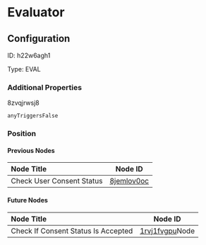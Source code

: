 # Evaluator
## Configuration
ID:  h22w6agh1

Type: EVAL 







### Additional Properties
8zvqjrwsj8
```string 
anyTriggersFalse
```





### Position

#### Previous Nodes
| Node Title | Node ID |
| :------------- | ------------ |
| Check User Consent Status | [8jemlov0oc](./8jemlov0oc.md) | 
 
 #### Future Nodes
| Node Title | Node ID |
| :------------- | ------------ |
| Check If Consent Status Is Accepted |[1rvj1fvgpu](./1rvj1fvgpu.md)Node |[8zvqjrwsj8](./8zvqjrwsj8.md) | 